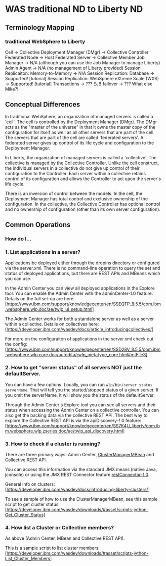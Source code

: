 # WAS traditional ND to Liberty ND

## Terminology Mapping
### traditional WebSphere to Liberty

Cell -> Collective
Deployment Manager (DMgr) -> Collective Controller
Federated Node -> Host
Federated Server -> Collective Member
Job Manager -> N/A (although you can use the Job Manager to manage Liberty)
Admin Agent -> N/A (no management of Liberty provided)
Session Replicaiton: Memory-to-Memory -> N/A
Session Replication: Database -> Supported! [tutorial]
Session Replication: WebSphere eXtreme Scale (WXS) -> Supported! [tutorial] 
Transactions -> ???
EJB failover -> ???
What else Mike?!

## Conceptual Differences

In traditional WebSphere, an organization of managed servers is called a 'cell'. The cell is controlled by the Deployment Manager (DMgr). The DMgr acts as the "master of the universe" in that it owns the master copy of the configuration for itself as well as all other servers that are part of the cell. The servers that are part of the cell are called 'federated servers'. A federated server gives up control of its life cycle and configuration to the Deployment Manager.

In Liberty, the organization of managed servers is called a 'collective'. The collective is managed by the Collective Controller. Unlike the cell construct, the individual servers in a collective do not give up control of their configuration to the Controller. Each server within a collective retains control of its configuration and allows the Controller to act upon the server's life cycle.

There is an inversion of control between the models. In the cell, the Deployment Manager has total control and exclusive ownership of the configuration. In the collective, the Collective Controller has optional control and no ownership of configuration (other than its own server configuration).

## Common Operations

### How do I...

### 1. List applications in a server?

Applications be deployed either through the dropins directory or configured via the server.xml. There is no command-line operation to query the set and status of deployed applications, but there are REST APIs and MBeans which you can use.

In the Admin Center you can view all deployed applications in the Explore tool. You can enable the Admin Center with the adminCenter-1.0 feature. Details on the full set-up are here: [https://www.ibm.com/support/knowledgecenter/en/SSEQTP_8.5.5/com.ibm.websphere.wlp.doc/ae/twlp_ui_setup.html]

The Admin Center works for both a standalone server as well as a server within a collective. Details on collectives here: [https://developer.ibm.com/wasdev/docs/article_introducingcollectives/]

For more on the configuraiton of applications in the server.xml check out the config:
[https://www.ibm.com/support/knowledgecenter/en/SSD28V_8.5.5/com.ibm.websphere.wlp.core.doc/autodita/rwlp_metatype_core.html#mtFile3]



### 2. How to get "server status" of all servers NOT just the defaultServer.

You can have a few options. Locally, you can run `wlp/bin/server status serverName`. That will tell you the started/stopped status of a given server. If you omit the serverName, it will show you the status of the defaultServer.

Through the Admin Center's Explore tool you can see all servers and their status when accessing the Admin Center on a collective controller. You can also get the backing data via the collective REST API. The best way to explore the Collective REST API is via the apiDiscovery-1.0 feature: [https://www.ibm.com/support/knowledgecenter/en/SS7K4U_liberty/com.ibm.websphere.wlp.zseries.doc/ae/twlp_api_discovery.html]


### 3. How to check if a cluster is running?

There are three primary ways: Admin Center, [ClusterManagerMBean](https://www.ibm.com/support/knowledgecenter/beta/SSHR6W/com.ibm.websphere.javadoc.liberty.doc/com.ibm.websphere.appserver.api.collectiveController_1.5-javadoc/com/ibm/websphere/collective/controller/class-use/ClusterManagerMBean.html) and Collective REST API.

You can access this information via the standard JMX means (native Java, jconsole) or using the JMX REST Connector feature [restConnector-1.0](https://www.ibm.com/support/knowledgecenter/en/SSAW57_8.5.5/com.ibm.websphere.wlp.nd.doc/ae/rwlp_feature_restConnector-1.0.html). 

General info on clusters: [https://developer.ibm.com/wasdev/docs/introducing-liberty-clusters/]

To see a sample of how to use the ClusterManagerMBean, see this sample script to get cluster status: [https://developer.ibm.com/wasdev/downloads/#asset/scripts-jython-Get_Cluster_Status]

### 4. How list a Cluster or Collective members?

As above (Admin Center, MBean and Collective REST API). 

This is a sample script to list cluster members: [https://developer.ibm.com/wasdev/downloads/#asset/scripts-jython-List_Cluster_Members]


